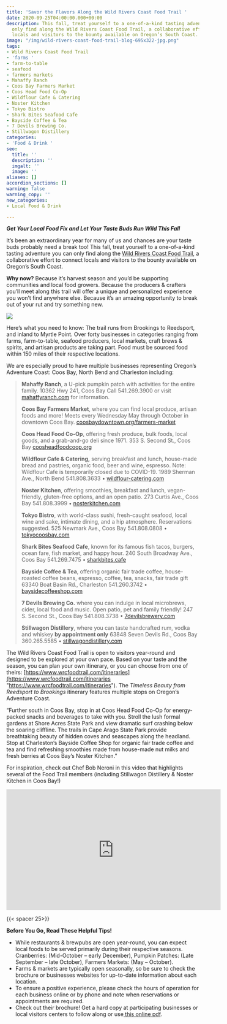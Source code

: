 ```yaml
---
title: 'Savor the Flavors Along the Wild Rivers Coast Food Trail '
date: 2020-09-25T04:00:00.000+00:00
description: This fall, treat yourself to a one-of-a-kind tasting adventure you can
  only find along the Wild Rivers Coast Food Trail, a collaborative effort to connect
  locals and visitors to the bounty available on Oregon’s South Coast.
image: "/img/wild-rivers-coast-food-trail-blog-695x322-jpg.png"
tags:
- Wild Rivers Coast Food Trail
- 'farms '
- farm-to-table
- seafood
- farmers markets
- Mahaffy Ranch
- Coos Bay Farmers Market
- Coos Head Food Co-Op
- Wildflour Cafe & Catering
- Noster Kitchen
- Tokyo Bistro
- Shark Bites Seafood Cafe
- Bayside Coffee & Tea
- 7 Devils Brewing Co.
- Stillwagon Distillery
categories:
- 'Food & Drink '
seo:
  title: ''
  description: ''
  imgalt: ''
  image: ''
aliases: []
accordion_sections: []
warning: false
warning_copy: ''
new_categories:
- Local Food & Drink

---
```

**_Get Your Local Food Fix and Let Your Taste Buds Run Wild This Fall_**

It’s been an extraordinary year for many of us and chances are your taste buds probably need a break too! This fall, treat yourself to a one-of-a-kind tasting adventure you can only find along the [Wild Rivers Coast Food Trail](https://www.wrcfoodtrail.com/), a collaborative effort to connect locals and visitors to the bounty available on Oregon’s South Coast.

**Why now?** Because it’s harvest season and you’d be supporting communities and local food growers. Because the producers & crafters you’ll meet along this trail will offer a unique and personalized experience you won’t find anywhere else. Because it’s an amazing opportunity to break out of your rut and try something new.

![](/img/wild-rivers-coast-food-trail.jpg)

Here’s what you need to know: The trail runs from Brookings to Reedsport, and inland to Myrtle Point. Over forty businesses in categories ranging from farms, farm-to-table, seafood producers, local markets, craft brews & spirits, and artisan products are taking part. Food must be sourced food within 150 miles of their respective locations.

We are especially proud to have multiple businesses representing Oregon’s Adventure Coast: Coos Bay, North Bend and Charleston including:

> **Mahaffy Ranch**, a U-pick pumpkin patch with activities for the entire family. 10362 Hwy 241, Coos Bay Call 541.269.3900 or visit [mahaffyranch.com](http://mahaffyranch.com/) for information.
>
> **Coos Bay Farmers Market**, where you can find local produce, artisan foods and more! Meets every Wednesday May through October in downtown Coos Bay. [coosbaydowntown.org/farmers-market](http://coosbaydowntown.org/farmers-market/)
>
> **Coos Head Food Co-Op**, offering fresh produce, bulk foods, local goods, and a grab-and-go deli since 1971. 353 S. Second St., Coos Bay [coosheadfoodcoop.org](https://coosheadfood.coop/)
>
> **Wildflour Cafe & Catering,** serving breakfast and lunch, house-made bread and pastries, organic food, beer and wine, espresso. Note: Wildflour Cafe is temporarily closed due to COVID-19. 1989 Sherman Ave., North Bend 541.808.3633 • [wildflour-catering.com](https://www.wildflour-catering.com/)
>
> **Noster Kitchen**, offering smoothies, breakfast and lunch, vegan-friendly, gluten-free options, and an open patio. 273 Curtis Ave., Coos Bay 541.808.3999 • [nosterkitchen.com](https://nosterkitchen.com/)
>
> **Tokyo Bistro**, with world-class sushi, fresh-caught seafood, local wine and sake, intimate dining, and a hip atmosphere. Reservations suggested. 525 Newmark Ave., Coos Bay 541.808.0808 • [tokyocoosbay.com](https://www.tokyocoosbay.com/)
>
> **Shark Bites Seafood Cafe**, known for its famous fish tacos, burgers, ocean fare, fish market, and happy hour. 240 South Broadway Ave., Coos Bay 541.269.7475 • [sharkbites.cafe](http://www.sharkbites.cafe/)
>
> **Bayside Coffee & Tea**, offering organic fair trade coffee, house-roasted coffee beans, espresso, coffee, tea, snacks, fair trade gift 63340 Boat Basin Rd., Charleston 541.260.3742 • [baysidecoffeeshop.com](https://www.baysidecoffeeshop.com/)
>
> **7 Devils Brewing Co.** where you can indulge in local microbrews, cider, local food and music. Open patio, pet and family friendly! 247 S. Second St., Coos Bay 541.808.3738 • [7devilsbrewery.com](https://www.7devilsbrewery.com/#/)
>
> **Stillwagon Distillery**, where you can taste handcrafted rum, vodka and whiskey **by appointment only** 63848 Seven Devils Rd., Coos Bay 360.265.5585 • [stillwagondistillery.com](http://stillwagondistillery.com/)

The Wild Rivers Coast Food Trail is open to visitors year-round and designed to be explored at your own pace. Based on your taste and the season, you can plan your own itinerary, or you can choose from one of theirs: [https://www.wrcfoodtrail.com/itineraries](https://www.wrcfoodtrail.com/itineraries "https://www.wrcfoodtrail.com/itineraries"). The _Timeless Beauty from Reedsport to Brookings_ itinerary features multiple stops on Oregon’s Adventure Coast.

“Further south in Coos Bay, stop in at Coos Head Food Co-Op for energy-packed snacks and beverages to take with you. Stroll the lush formal gardens at Shore Acres State Park and view dramatic surf crashing below the soaring cliffline. The trails in Cape Arago State Park provide breathtaking beauty of hidden coves and seascapes along the headland. Stop at Charleston’s Bayside Coffee Shop for organic fair trade coffee and tea and find refreshing smoothies made from house-made nut milks and fresh berries at Coos Bay’s Noster Kitchen.”

For inspiration, check out Chef Bob Neroni in this video that highlights several of the Food Trail members (including Stillwagon Distillery & Noster Kitchen in Coos Bay!)

<iframe width="560" height="315" src="https://www.youtube.com/embed/ZCnwOxyEni4" frameborder="0" allow="accelerometer; autoplay; clipboard-write; encrypted-media; gyroscope; picture-in-picture" allowfullscreen></iframe>

{{< spacer 25>}}

**Before You Go, Read These Helpful Tips!**

* While restaurants & brewpubs are open year-round, you can expect local foods to be served primarily during their respective seasons. Cranberries: (Mid-October – early December), Pumpkin Patches: (Late September – late October), Farmers Markets: (May – October).
* Farms & markets are typically open seasonally, so be sure to check the brochure or businesses websites for up-to-date information about each location.
* To ensure a positive experience, please check the hours of operation for each business online or by phone and note when reservations or appointments are required.
* Check out their brochure! Get a hard copy at participating businesses or local visitors centers to follow along or use[ this online pdf](https://www.wrcfoodtrail.com/s/44989-WRC-Food-Trail-Brochureweb-1.pdf).